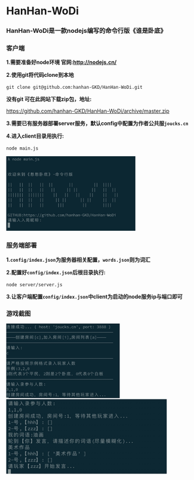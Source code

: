 # HanHan-WoDi
### HanHan-WoDi是一款nodejs编写的命令行版《谁是卧底》

### 客户端
**1.需要准备好node环境  官网:http://nodejs.cn/**

**2.使用git将代码clone到本地**

` git clone git@github.com:hanhan-GKD/HanHan-WoDi.git `

**没有git 可在此网站下载zip包，地址:**

https://github.com/hanhan-GKD/HanHan-WoDi/archive/master.zip

**3.需要已有服务器部署server服务，默认config中配置为作者公共服`joucks.cn`**

**4.进入client目录用执行:**

`node main.js`

<img src="./img/1591153627751.jpg" height='200'>

### 服务端部署

**1.`config/index.json`为服务器相关配置，`words.json`则为词汇**

**2.配置好`config/index.json`后根目录执行:**

`node server/server.js`

**3.让客户端配置`config/index.json`中client为启动的node服务ip与端口即可**

### 游戏截图

<img src="./img/1591153855414.jpg" height='200'>  <img src="./img/1591154123181.jpg" height='200'>
